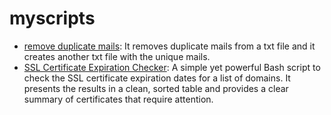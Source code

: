 # myscripts

- [remove duplicate mails](remove_duplicate_mails): It removes duplicate mails from a txt file and it creates another txt file with the unique mails.   
- [SSL Certificate Expiration Checker](certification_check): A simple yet powerful Bash script to check the SSL certificate expiration dates for a list of domains. It presents the results in a clean, sorted table and provides a clear summary of certificates that require attention.   
